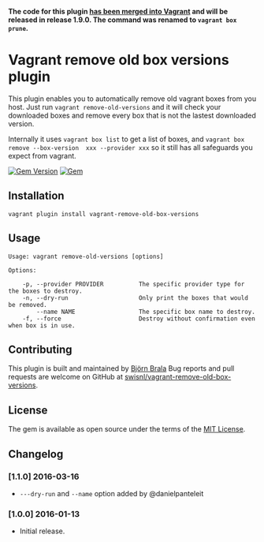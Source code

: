 **The code for this plugin [has been merged into Vagrant](https://github.com/mitchellh/vagrant/pull/7978) and will be released in release 1.9.0. The command was renamed to ``vagrant box prune``.**

# Vagrant remove old box versions plugin

This plugin enables you to automatically remove old vagrant boxes from you host. Just run ``vagrant remove-old-versions`` and it will check your downloaded boxes and remove every box that is not the lastest downloaded version.

Internally it uses ```vagrant box list``` to get a list of boxes, and ```vagrant box remove --box-version  xxx --provider xxx``` so it still has all safeguards you expect from vagrant.

[![Gem Version](https://badge.fury.io/rb/vagrant-remove-old-box-versions.svg)](https://badge.fury.io/rb/vagrant-remove-old-box-versions) [![Gem](https://img.shields.io/gem/dv/vagrant-remove-old-box-versions/1.1.0.svg?maxAge=43200)](https://rubygems.org/gems/vagrant-remove-old-box-versions)

## Installation

```
vagrant plugin install vagrant-remove-old-box-versions
```

## Usage

```
Usage: vagrant remove-old-versions [options]

Options:

    -p, --provider PROVIDER          The specific provider type for the boxes to destroy.
    -n, --dry-run                    Only print the boxes that would be removed.
        --name NAME                  The specific box name to destroy.
    -f, --force                      Destroy without confirmation even when box is in use.
```

## Contributing

This plugin is built and maintained by [Björn Brala](https://www.swis.nl/over-ons/bjorn-brala)
Bug reports and pull requests are welcome on GitHub at [swisnl/vagrant-remove-old-box-versions](https://github.com/swisnl/vagrant-remove-old-box-versions).


## License

The gem is available as open source under the terms of the [MIT License](http://opensource.org/licenses/MIT).

## Changelog

### [1.1.0] 2016-03-16

* `---dry-run` and `--name` option added by @danielpanteleit

### [1.0.0] 2016-01-13

* Initial release.
